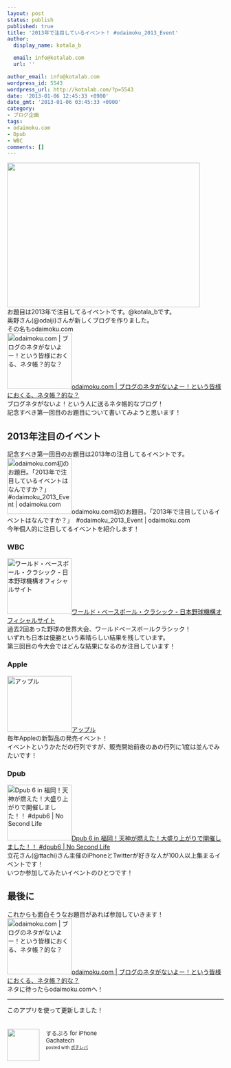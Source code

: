 ```yaml
---
layout: post
status: publish
published: true
title: '2013年で注目しているイベント！ #odaimoku_2013_Event'
author:
  display_name: kotala_b

  email: info@kotalab.com
  url: ''

author_email: info@kotalab.com
wordpress_id: 5543
wordpress_url: http://kotalab.com/?p=5543
date: '2013-01-06 12:45:33 +0900'
date_gmt: '2013-01-06 03:45:33 +0900'
category:
- ブログ企画
tags:
- odaimoku.com
- Dpub
- WBC
comments: []
---
```

<p><img alt="" src="http://kotalab.com/wp-content/uploads/slooProImg_20130106124750.png" width="448" height="336" /><br />
お題目は2013年で注目してるイベントです。@kotala_bです。<br />
奥野さん(@odaiji)さんが新しくブログを作りました。<br />
その名もodaimoku.com<br />
<a href="http://odaimoku.com/" target="_blank"><img  class="alignleft" src="http://capture.heartrails.com/150x130?http://odaimoku.com/" alt="odaimoku.com | ブログのネタがないよー！という皆様におくる、ネタ帳？的な？" width="150" height="130" /></a><a href="http://odaimoku.com/" target="_blank">odaimoku.com | ブログのネタがないよー！という皆様におくる、ネタ帳？的な？</a><span class="removed_link" title="http://b.hatena.ne.jp/entry/http://odaimoku.com/"><img border="0" src="http://b.hatena.ne.jp/entry/image/http://odaimoku.com/" alt="" /></span><br style="clear:both;" />ブログネタがないよ！という人に送るネタ帳的なブログ！<br />
記念すべき第一回目のお題目について書いてみようと思います！<br />
<!--more--></p>
<h2>2013年注目のイベント</h2>
<p>記念すべき第一回目のお題目は2013年の注目してるイベントです。<br />
<span class="removed_link" title="http://odaimoku.com/2013/01/05/odaimoku-com%e5%88%9d%e3%81%ae%e3%81%8a%e9%a1%8c%e7%9b%ae%e3%80%82/"><img  class="alignleft" src="http://capture.heartrails.com/150x130?http://odaimoku.com/2013/01/05/odaimoku-com%e5%88%9d%e3%81%ae%e3%81%8a%e9%a1%8c%e7%9b%ae%e3%80%82/" alt="odaimoku.com初のお題目。「2013年で注目しているイベントはなんですか？」　#odaimoku_2013_Event | odaimoku.com" width="150" height="130" /></span><span class="removed_link" title="http://odaimoku.com/2013/01/05/odaimoku-com%e5%88%9d%e3%81%ae%e3%81%8a%e9%a1%8c%e7%9b%ae%e3%80%82/">odaimoku.com初のお題目。「2013年で注目しているイベントはなんですか？」　#odaimoku_2013_Event | odaimoku.com</span><span class="removed_link" title="http://b.hatena.ne.jp/entry/http://odaimoku.com/2013/01/05/odaimoku-com%e5%88%9d%e3%81%ae%e3%81%8a%e9%a1%8c%e7%9b%ae%e3%80%82/"><img border="0" src="http://b.hatena.ne.jp/entry/image/http://odaimoku.com/2013/01/05/odaimoku-com%e5%88%9d%e3%81%ae%e3%81%8a%e9%a1%8c%e7%9b%ae%e3%80%82/" alt="" /></span><br style="clear:both;" />今年個人的に注目してるイベントを紹介します！</p>
<h3>WBC</h3>
<p><a href="http://www.npb.or.jp/wbc/" target="_blank"><img  class="alignleft" src="http://capture.heartrails.com/150x130?http://www.npb.or.jp/wbc/" alt="ワールド・ベースボール・クラシック - 日本野球機構オフィシャルサイト" width="150" height="130" /></a><a href="http://www.npb.or.jp/wbc/" target="_blank">ワールド・ベースボール・クラシック - 日本野球機構オフィシャルサイト</a><a href="http://b.hatena.ne.jp/entry/http://www.npb.or.jp/wbc/" target="_blank"><img border="0" src="http://b.hatena.ne.jp/entry/image/http://www.npb.or.jp/wbc/" alt="" /></a><br style="clear:both;" />過去2回あった野球の世界大会、ワールドベースボールクラシック！<br />
いずれも日本は優勝という素晴らしい結果を残しています。<br />
第三回目の今大会ではどんな結果になるのか注目しています！</p>
<h3>Apple</h3>
<p><a href="http://www.apple.com/jp/" target="_blank"><img  class="alignleft" src="http://capture.heartrails.com/150x130?http://www.apple.com/jp/" alt="アップル" width="150" height="130" /></a><a href="http://www.apple.com/jp/" target="_blank">アップル</a><a href="http://b.hatena.ne.jp/entry/http://www.apple.com/jp/" target="_blank"><img border="0" src="http://b.hatena.ne.jp/entry/image/http://www.apple.com/jp/" alt="" /></a><br style="clear:both;" />毎年Appleの新製品の発売イベント！<br />
イベントというかただの行列ですが、販売開始前夜のあの行列に1度は並んでみたいです！</p>
<h3>Dpub</h3>
<p><a href="http://www.ttcbn.net/no_second_life/archives/26280" target="_blank"><img  class="alignleft" src="http://capture.heartrails.com/150x130?http://www.ttcbn.net/no_second_life/archives/26280" alt="Dpub 6 in 福岡！天神が燃えた！大盛り上がりで開催しました！！ #dpub6 | No Second Life" width="150" height="130" /></a><a href="http://www.ttcbn.net/no_second_life/archives/26280" target="_blank">Dpub 6 in 福岡！天神が燃えた！大盛り上がりで開催しました！！ #dpub6 | No Second Life</a><a href="http://b.hatena.ne.jp/entry/http://www.ttcbn.net/no_second_life/archives/26280" target="_blank"><img border="0" src="http://b.hatena.ne.jp/entry/image/http://www.ttcbn.net/no_second_life/archives/26280" alt="" /></a><br style="clear:both;" />立花さん(@ttachi)さん主催のiPhoneとTwitterが好きな人が100人以上集まるイベントです！<br />
いつか参加してみたいイベントのひとつです！</p>
<h2>最後に</h2>
<p>これからも面白そうなお題目があれば参加していきます！<br />
<a href="http://odaimoku.com/" target="_blank"><img  class="alignleft" src="http://capture.heartrails.com/150x130?http://odaimoku.com/" alt="odaimoku.com | ブログのネタがないよー！という皆様におくる、ネタ帳？的な？" width="150" height="130" /></a><a href="http://odaimoku.com/" target="_blank">odaimoku.com | ブログのネタがないよー！という皆様におくる、ネタ帳？的な？</a><span class="removed_link" title="http://b.hatena.ne.jp/entry/http://odaimoku.com/"><img border="0" src="http://b.hatena.ne.jp/entry/image/http://odaimoku.com/" alt="" /></span><br style="clear:both;" />ネタに待ったらodaimoku.comへ！</p>
<hr>
<p>このアプリを使って更新しました！</p>
<div class="pochireba" style="text-align:left;font-size:small;padding:20px 0;/zoom: 1;overflow: hidden;"><span class="removed_link" title="http://click.linksynergy.com/fs-bin/click?id=d2yYUp776R4&amp;subid=&amp;offerid=94348.1&amp;type=3&amp;tmpid=3910&amp;RD_PARM1=http%253A%252F%252Fitunes.apple.com%252Fjp%252Fapp%252Fsurupuro-for-iphone%252Fid436676299%253Fmt%253D8%2526uo%253D4"><img src="http://a1.mzstatic.com/us/r1000/065/Purple/v4/4c/c6/a8/4cc6a855-cc5c-34ed-0436-36e219eafb81/mzl.xejvrijs.jpg" width="75" height="75" style="float:left;margin:0 15px 0 0;" class="pochi_img" ></span>
<div class="pochi_info" style="text-align:left;/zoom: 1;overflow: hidden;">
<div class="pochi_name"><span class="removed_link" title="http://click.linksynergy.com/fs-bin/click?id=d2yYUp776R4&amp;subid=&amp;offerid=94348.1&amp;type=3&amp;tmpid=3910&amp;RD_PARM1=http%253A%252F%252Fitunes.apple.com%252Fjp%252Fapp%252Fsurupuro-for-iphone%252Fid436676299%253Fmt%253D8%2526uo%253D4">するぷろ for iPhone</span></div>
<div class="pochi_seller"><span class="removed_link" title="http://click.linksynergy.com/fs-bin/click?id=d2yYUp776R4&amp;subid=&amp;offerid=94348.1&amp;type=3&amp;tmpid=3910&amp;RD_PARM1=http%253A%252F%252Fitunes.apple.com%252Fjp%252Fartist%252Fgachatech%252Fid358731102%253Fuo%253D4">Gachatech</span></div>
<div class="pochi_post" style="font-size:x-small;">posted with <a href="http://pochireba.com" target="_blank">ポチレバ</a></div>
</div>
<div class="pochireba-footer" style="clear: left"></div>
</div>
